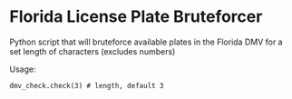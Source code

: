 # Florida License Plate Bruteforcer
Python script that will bruteforce available plates in the Florida DMV for a set length of characters (excludes numbers)

Usage:
```import dmv_check
dmv_check.check(3) # length, default 3
```
